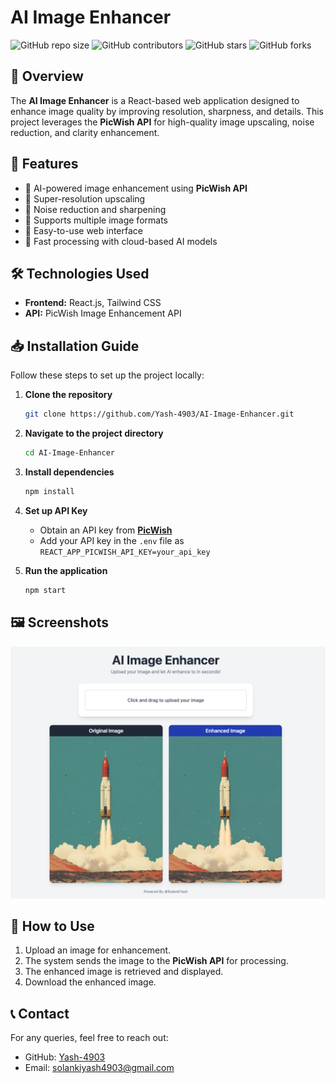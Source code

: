 # AI Image Enhancer

![GitHub repo size](https://img.shields.io/github/repo-size/Yash-4903/AI-Image-Enhancer)
![GitHub contributors](https://img.shields.io/github/contributors/Yash-4903/AI-Image-Enhancer)
![GitHub stars](https://img.shields.io/github/stars/Yash-4903/AI-Image-Enhancer?style=social)
![GitHub forks](https://img.shields.io/github/forks/Yash-4903/AI-Image-Enhancer?style=social)

## 📌 Overview
The **AI Image Enhancer** is a React-based web application designed to enhance image quality by improving resolution, sharpness, and details. This project leverages the **PicWish API** for high-quality image upscaling, noise reduction, and clarity enhancement.

## 🚀 Features
- 🔹 AI-powered image enhancement using **PicWish API**
- 🔹 Super-resolution upscaling
- 🔹 Noise reduction and sharpening
- 🔹 Supports multiple image formats
- 🔹 Easy-to-use web interface
- 🔹 Fast processing with cloud-based AI models

## 🛠️ Technologies Used
- **Frontend:** React.js, Tailwind CSS
- **API:** PicWish Image Enhancement API

## 📥 Installation Guide
Follow these steps to set up the project locally:

1. **Clone the repository**
   ```sh
   git clone https://github.com/Yash-4903/AI-Image-Enhancer.git
   ```
2. **Navigate to the project directory**
   ```sh
   cd AI-Image-Enhancer
   ```
3. **Install dependencies**
   ```sh
   npm install
   ```
4. **Set up API Key**
   - Obtain an API key from **[PicWish](https://picwish.com/)**
   - Add your API key in the `.env` file as `REACT_APP_PICWISH_API_KEY=your_api_key`

5. **Run the application**
   ```sh
   npm start
   ```

## 🖼️ Screenshots
![Webpage](https://github.com/Yash-4903/AI-Image-Enhancer/blob/main/public/Screenshot.png)

## 📌 How to Use
1. Upload an image for enhancement.
2. The system sends the image to the **PicWish API** for processing.
3. The enhanced image is retrieved and displayed.
4. Download the enhanced image.


## 📞 Contact
For any queries, feel free to reach out:
- GitHub: [Yash-4903](https://github.com/Yash-4903)
- Email: solankiyash4903@gmail.com
